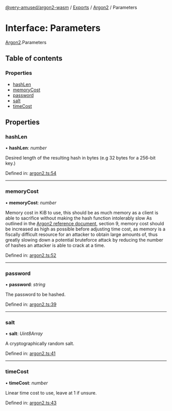 [@very-amused/argon2-wasm](../README.md) / [Exports](../modules.md) / [Argon2](../modules/argon2.md) / Parameters

# Interface: Parameters

[Argon2](../modules/argon2.md).Parameters

## Table of contents

### Properties

- [hashLen](argon2.parameters.md#hashlen)
- [memoryCost](argon2.parameters.md#memorycost)
- [password](argon2.parameters.md#password)
- [salt](argon2.parameters.md#salt)
- [timeCost](argon2.parameters.md#timecost)

## Properties

### hashLen

• **hashLen**: *number*

Desired length of the resulting hash in bytes (e.g 32 bytes for a 256-bit key.)

Defined in: [argon2.ts:54](https://github.com/very-amused/argon2-wasm/blob/8750c4e/src/argon2.ts#L54)

___

### memoryCost

• **memoryCost**: *number*

Memory cost in KiB to use,
this should be as much memory as a client is able to sacrifice without making the hash function intolerably slow
As outlined in the [Argon2 reference document](https://github.com/P-H-C/phc-winner-argon2/blob/master/argon2-specs.pdf), section 9,
memory cost should be increased as high as possible before adjusting time cost,
as memory is a fiscally difficult resource for an attacker to obtain large amounts of, thus greatly slowing down a potential bruteforce attack
by reducing the number of hashes an attacker is able to crack at a time.

Defined in: [argon2.ts:52](https://github.com/very-amused/argon2-wasm/blob/8750c4e/src/argon2.ts#L52)

___

### password

• **password**: *string*

The password to be hashed.

Defined in: [argon2.ts:39](https://github.com/very-amused/argon2-wasm/blob/8750c4e/src/argon2.ts#L39)

___

### salt

• **salt**: *Uint8Array*

A cryptographically random salt.

Defined in: [argon2.ts:41](https://github.com/very-amused/argon2-wasm/blob/8750c4e/src/argon2.ts#L41)

___

### timeCost

• **timeCost**: *number*

Linear time cost to use, leave at 1 if unsure.

Defined in: [argon2.ts:43](https://github.com/very-amused/argon2-wasm/blob/8750c4e/src/argon2.ts#L43)
